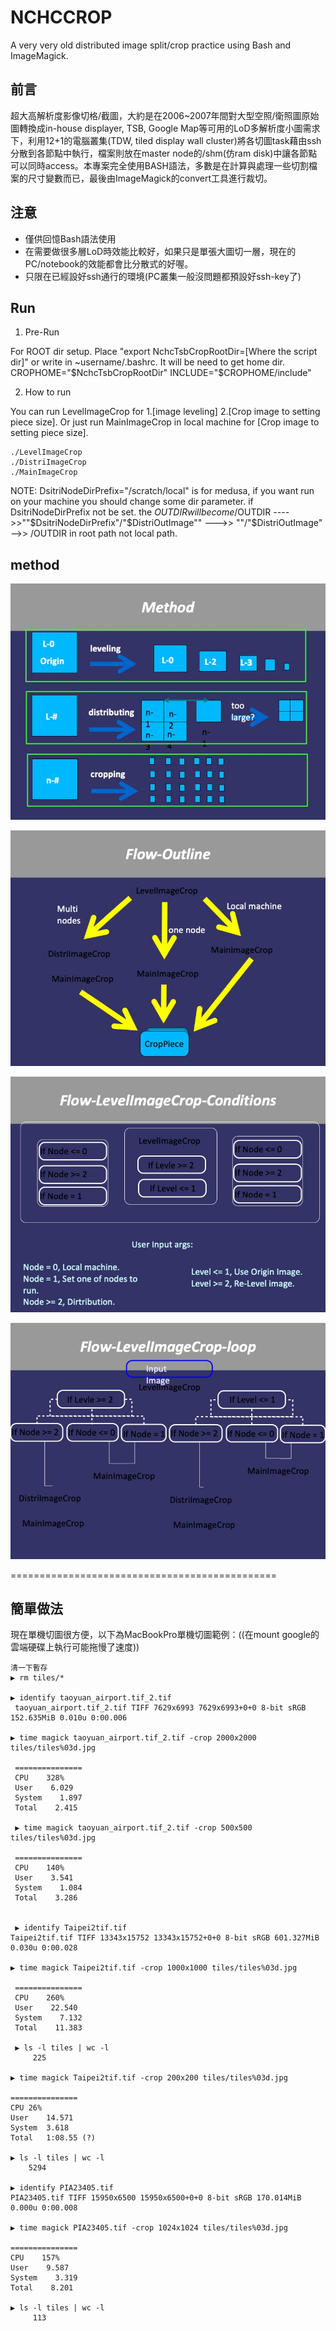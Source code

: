 # NCHCCROP
A very very old distributed image split/crop practice using Bash and ImageMagick.

## 前言
超大高解析度影像切格/截圖，大約是在2006~2007年間對大型空照/衛照圖原始圖轉換成in-house displayer, TSB, Google Map等可用的LoD多解析度小圖需求下，利用12+1的電腦叢集(TDW, tiled display wall  cluster)將各切圖task藉由ssh分散到各節點中執行，檔案則放在master node的/shm(仿ram disk)中讓各節點可以同時access。本專案完全使用BASH語法，多數是在計算與處理一些切割檔案的尺寸變數而已，最後由ImageMagick的convert工具進行裁切。

## 注意
* 僅供回憶Bash語法使用
* 在需要做很多層LoD時效能比較好，如果只是單張大圖切一層，現在的PC/notebook的效能都會比分散式的好喔。
* 只限在已經設好ssh通行的環境(PC叢集一般沒問題都預設好ssh-key了)

## Run
1. Pre-Run

For ROOT dir setup. Place "export NchcTsbCropRootDir=[Where the script dir]" or write in ~username/.bashrc.
It will be need to get home dir.
CROPHOME="$NchcTsbCropRootDir"
INCLUDE="$CROPHOME/include"

2. How to run

You can run LevelImageCrop for 1.[image leveling] 2.[Crop image to setting piece size].
Or just run MainImageCrop in local machine for [Crop image to setting piece size].

	./LevelImageCrop
	./DistriImageCrop
	./MainImageCrop


NOTE:
DsitriNodeDirPrefix="/scratch/local" is for medusa, if you want run on your machine you should change some dir parameter.
if DsitriNodeDirPrefix not be set. the $OUTDIR will become /$OUTDIR
---->>""$DsitriNodeDirPrefix"/"$DistriOutImage""
--->> ""/"$DistriOutImage" -->> /OUTDIR in root path not local path.

## method

![image](img/投影片3.jpeg)

![image](img/投影片9.jpeg)

![image](img/投影片10.jpeg)

![image](img/投影片11.jpeg)




==============================================
## 簡單做法
現在單機切圖很方便，以下為MacBookPro單機切圖範例：((在mount google的雲端硬碟上執行可能拖慢了速度))

	清一下暫存
	▶ rm tiles/*

	▶ identify taoyuan_airport.tif_2.tif
	 taoyuan_airport.tif_2.tif TIFF 7629x6993 7629x6993+0+0 8-bit sRGB 152.635MiB 0.010u 0:00.006

	▶ time magick taoyuan_airport.tif_2.tif -crop 2000x2000 tiles/tiles%03d.jpg

	 ===============
	 CPU    328%
	 User    6.029
	 System    1.897
	 Total    2.415

	 ▶ time magick taoyuan_airport.tif_2.tif -crop 500x500 tiles/tiles%03d.jpg

	 ===============
	 CPU    140%
	 User    3.541
	 System    1.084
	 Total    3.286


	 ▶ identify Taipei2tif.tif
	Taipei2tif.tif TIFF 13343x15752 13343x15752+0+0 8-bit sRGB 601.327MiB 0.030u 0:00.028

	▶ time magick Taipei2tif.tif -crop 1000x1000 tiles/tiles%03d.jpg

	 ===============
	 CPU    260%
	 User    22.540
	 System    7.132
	 Total    11.383

	 ▶ ls -l tiles | wc -l
	     225

	▶ time magick Taipei2tif.tif -crop 200x200 tiles/tiles%03d.jpg

	===============
	CPU	26%
	User	14.571
	System	3.618
	Total	1:08.55 (?)

	▶ ls -l tiles | wc -l
	    5294

	▶ identify PIA23405.tif
	PIA23405.tif TIFF 15950x6500 15950x6500+0+0 8-bit sRGB 170.014MiB 0.000u 0:00.008 

	▶ time magick PIA23405.tif -crop 1024x1024 tiles/tiles%03d.jpg

	===============
	CPU    157%
	User    9.587
	System    3.319
	Total    8.201

	▶ ls -l tiles | wc -l                                         
	     113

